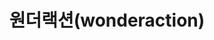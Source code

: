 ---
layout: post
title: 원더랙션(wonderaction)
category: company
period: 2015.04 ~ 2018.04
work: Unity3d
tag:
---